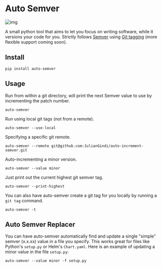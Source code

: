 # Auto Semver

![img](https://upload.wikimedia.org/wikipedia/commons/8/82/Semver.jpg)

A small python tool that aims to let you focus on writing software, while it versions your code for you. Strictly follows [Semver](https://semver.org/) using [Git tagging](https://git-scm.com/book/en/v2/Git-Basics-Tagging) (more flexible support coming soon).

## Install

`pip install auto-semver`

## Usage

Run from within a git directory, will print the next Semver value to use by incrementing the patch number.

`auto-semver`

Run using local git tags (not from a remote).

`auto-semver --use-local`

Specifying a specific git remote.

`auto-semver --remote git@github.com:JulianGindi/auto-increment-semver.git`

Auto-incrementing a minor version.

`auto-semver --value minor`

Just print out the current highest git semver tag.

`auto-semver --print-highest`

You can also have auto-semver create a git tag for you locally by running a `git tag` command.

`auto-semver -t`

## Auto Semver Replacer

You can have auto-semver automatically find and update a single "simple" semver (x.x.xx) value in a file you specify. This works great for files like Python's `setup.py` or Helm's `Chart.yaml`. Here is an example of updating a minor value in the file `setup.py`: 

`auto-semver --value minor -f setup.py`

